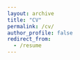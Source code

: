 ```yaml
---
layout: archive
title: "CV"
permalink: /cv/
author_profile: false
redirect_from:
  - /resume
---
```


 

 
